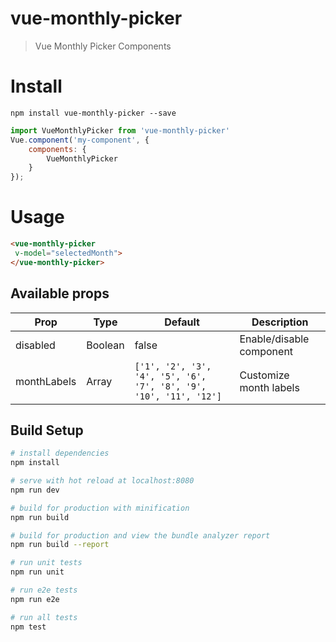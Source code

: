 # vue-monthly-picker

> Vue Monthly Picker Components

# Install
```
npm install vue-monthly-picker --save
```
```javascript
import VueMonthlyPicker from 'vue-monthly-picker'
Vue.component('my-component', {
    components: {
        VueMonthlyPicker
    }
});
```
# Usage

```html
<vue-monthly-picker
 v-model="selectedMonth">
</vue-monthly-picker>
```

## Available props


| Prop                  | Type            | Default     | Description                              |
|-----------------------|-----------------|-------------|------------------------------------------|
| disabled                 | Boolean    |      false     | Enable/disable component             |
| monthLabels                  | Array          |    `['1', '2', '3', '4', '5', '6', '7', '8', '9', '10', '11', '12']`         | Customize month labels                      |

## Build Setup

``` bash
# install dependencies
npm install

# serve with hot reload at localhost:8080
npm run dev

# build for production with minification
npm run build

# build for production and view the bundle analyzer report
npm run build --report

# run unit tests
npm run unit

# run e2e tests
npm run e2e

# run all tests
npm test
```
